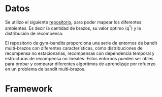 # Datos 

Se utilizo el siguiente [repositorio](https://github.com/JKCooper2/gym-bandits ), para poder mapear los diferentes ambientes. Es decir la cantidad de brazos, su valor optimo ($q^*$) y la distribución de recompensa.

El repositorio de gym-bandits proporciona una serie de entornos de bandit multi-brazos con diferentes características, como distribuciones de recompensa no estacionarias, recompensas con dependencia temporal y estructuras de recompensa no lineales. Estos entornos pueden ser útiles para probar y comparar diferentes algoritmos de aprendizaje por refuerzo en un problema de bandit multi-brazos.

# Framework